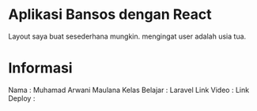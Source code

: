 # Aplikasi Bansos dengan React

Layout saya buat sesederhana mungkin. mengingat user adalah usia tua.

# Informasi

Nama : Muhamad Arwani Maulana
Kelas Belajar : Laravel
Link Video : 
Link Deploy :
